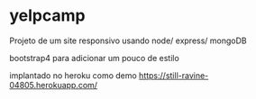 # yelpcamp

Projeto de um site responsivo usando node/ express/ mongoDB

bootstrap4 para adicionar um pouco de estilo

implantado no heroku como demo
https://still-ravine-04805.herokuapp.com/
